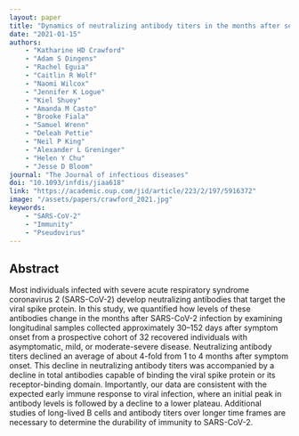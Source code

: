 ```yaml
---
layout: paper
title: "Dynamics of neutralizing antibody titers in the months after severe acute respiratory syndrome coronavirus 2 infection"
date: "2021-01-15"
authors: 
    - "Katharine HD Crawford"
    - "Adam S Dingens"
    - "Rachel Eguia"
    - "Caitlin R Wolf"
    - "Naomi Wilcox"
    - "Jennifer K Logue"
    - "Kiel Shuey"
    - "Amanda M Casto"
    - "Brooke Fiala"
    - "Samuel Wrenn"
    - "Deleah Pettie"
    - "Neil P King"
    - "Alexander L Greninger"
    - "Helen Y Chu"
    - "Jesse D Bloom"
journal: "The Journal of infectious diseases"
doi: "10.1093/infdis/jiaa618"
link: "https://academic.oup.com/jid/article/223/2/197/5916372"
image: "/assets/papers/crawford_2021.jpg"
keywords:
    - "SARS-CoV-2"
    - "Immunity"
    - "Pseudovirus"
---
```


## Abstract

Most individuals infected with severe acute respiratory syndrome coronavirus 2 (SARS-CoV-2) develop neutralizing antibodies that target the viral spike protein. In this study, we quantified how levels of these antibodies change in the months after SARS-CoV-2 infection by examining longitudinal samples collected approximately 30–152 days after symptom onset from a prospective cohort of 32 recovered individuals with asymptomatic, mild, or moderate-severe disease. Neutralizing antibody titers declined an average of about 4-fold from 1 to 4 months after symptom onset. This decline in neutralizing antibody titers was accompanied by a decline in total antibodies capable of binding the viral spike protein or its receptor-binding domain. Importantly, our data are consistent with the expected early immune response to viral infection, where an initial peak in antibody levels is followed by a decline to a lower plateau. Additional studies of long-lived B cells and antibody titers over longer time frames are necessary to determine the durability of immunity to SARS-CoV-2.

